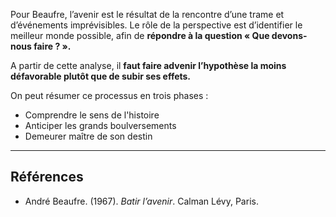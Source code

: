 Pour Beaufre, l’avenir est le résultat de la rencontre d’une trame et d’événements imprévisibles. Le rôle de la perspective est d’identifier le meilleur monde possible, afin de **répondre à la question « Que devons-nous faire ? ».**

A partir de cette analyse, il **faut faire advenir l’hypothèse la moins défavorable plutôt que de subir ses effets.**

On peut résumer ce processus en trois phases :

- Comprendre le sens de l'histoire
- Anticiper les grands boulversements
- Demeurer maître de son destin

---

## Références

- André Beaufre. (1967). _Batir l’avenir_. Calman Lévy, Paris.